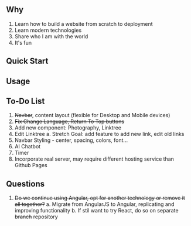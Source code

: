 ## Why
1. Learn how to build a website from scratch to deployment
2. Learn modern technologies
3. Share who I am with the world
4. It's fun

## Quick Start
## Usage

## To-Do List
1. ~~Navbar~~, content layout (flexible for Desktop and Mobile devices)
2. ~~Fix Change Language, Return To Top buttons~~
3. Add new component: Photography, Linktree
4. Edit Linktree
    a. Stretch Goal: add feature to add new link, edit old links
5. Navbar Styling - center, spacing, colors, font...
6. AI Chatbot
7. Timer
8. Incorporate real server, may require different hosting service than Github Pages 

## Questions
1. ~~Do we continue using Angular, opt for another technology or remove it all together?~~
    a. Migrate from AngularJS to Angular, replicating and improving functionality
    b. If stil want to try React, do so on separate ~~branch~~ repository
